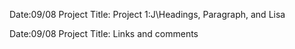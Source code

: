 Date:09/08
Project Title: Project 1:J\Headings, Paragraph, and Lisa

Date:09/08
Project Title: Links and comments
